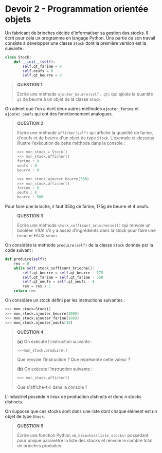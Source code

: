 # Devoir 2 - Programmation orientée objets
Un fabricant de brioches décide d'informatiser sa gestion des stocks. Il écrit pour cela un programme en langage Python. Une partie de son travail consiste à développer une classe ```Stock``` dont la première version est la suivante :

```python
class Stock:
    def __init__(self):
        self.qt_farine = 0
        self.oeufs = 0
        self.qt_beurre = 0
```

> **QUESTION 1**
>
> Ecrire une méthode ```ajouter_beurre(self, qt)``` qui ajoute la quantité ```qt``` de beurre à un objet de la classe ```Stock```.

On admet que l'on a écrit deux autres méthodes ```ajouter_farine``` et ```ajouter_oeufs``` qui ont des fonctionnement analogues.

> **QUESTION 2**
>
>Ecrire une méthode ```afficher(self)``` qui affiche la quantité de farine, d'oeufs et de beurre d'un objet de type ```Stock```. L'exemple ci-dessous illustre l'exècution de cette méthode dans la console :
> ```python
> >>> mon_stock = Stock()
> >>> mon_stock.afficher()
> farine : 0
> oeufs : 0
> beurre : 0
>
> >>> mon_stock.ajouter_beurre(560)
> >>> mon_stock.afficher()
> farine : 0
> oeufs : 0
> beurre : 560
> ```
Pour faire une brioche, il faut 350g de farine, 175g de beurre et 4 oeufs.
> **QUESTION 3**
>
> Ecrire une méthode ```stock_suffisant_brioche(self)``` qui renvoie un booléen VRAI s'il y a assez d'ingrédients dans la stock pour faire une brioche FAUX sinon.

On considère la méthode ```produire(self)``` de la classe ```Stock``` donnée par la code suivant :
```python
def produire(self):
    res = 0
    while self.stock_suffisant_brioche():
        self.qt_beurre = self.qt_beurre - 175
        self.qt_farine = self.qt_farine - 350
        self.qt_oeufs = self.qt_oeufs - 4
        res = res + 1
    return res
```
On considère un stock défini par les instructions suivantes : 
```python 
>>> mon_stock=Stock()
>>> mon_stock.ajouter_beurre(1000)
>>> mon_stock.ajouter_farine(1000)
>>> mon_stock.ajouter_oeufs(10) 
```

> **QUESTION 4**
>
> **(a)**  On exècute l'instruction suivante : 
> ```python
> >>>mon_stock.produire()
> ```
> Que renvoie l'instruction ? Que représente cette valeur ?
>
> **(b)** On exècute l'instruction suivante :
> ```python
> >>> mon_stock.afficher()
> ```
> Que s'affiche-t-il dans la console ?

L’industriel possède $n$ lieux de production distincts et donc $n$ stocks distincts.

On suppose que ces stocks sont dans une liste dont chaque élément est un objet de type ```Stock```. 

> **QUESTION 5**
>
>Écrire une fonction Python ```nb_brioches(liste_stocks)``` possédant pour unique paramètre la liste des stocks et renvoie le nombre total de brioches produites. 
